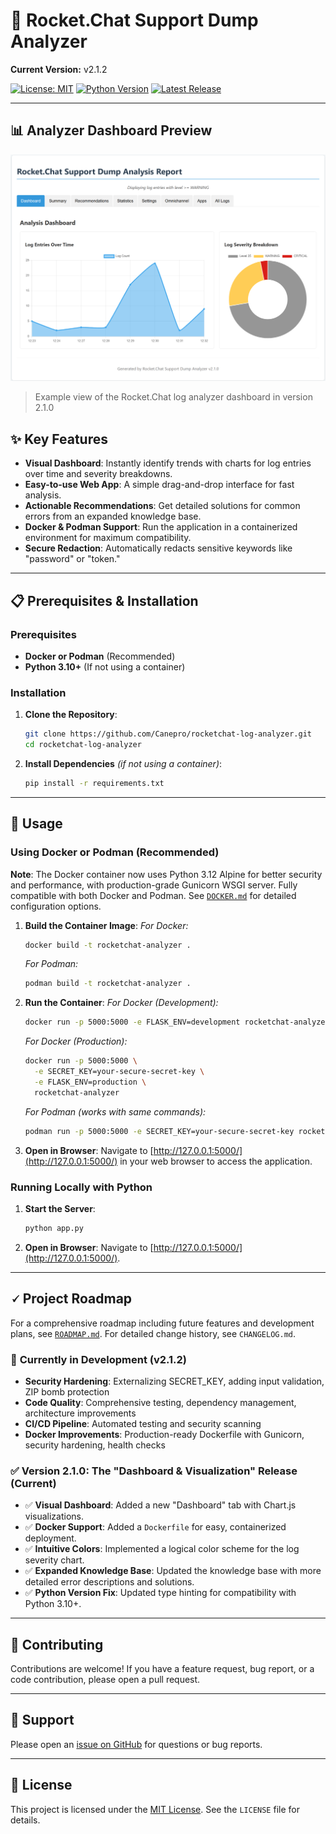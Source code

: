 # 🚀 Rocket.Chat Support Dump Analyzer

**Current Version:** v2.1.2

[![License: MIT](https://img.shields.io/badge/License-MIT-yellow.svg)](https://opensource.org/licenses/MIT)
[![Python Version](https://img.shields.io/badge/Python-3.10%2B-blue.svg)](https://www.python.org/downloads/)
[![Latest Release](https://img.shields.io/github/v/release/Canepro/rocketchat-log-analyzer?label=Latest%20Release\&color=brightgreen)](https://github.com/Canepro/rocketchat-log-analyzer/releases)

---

## 📊 Analyzer Dashboard Preview

![Screenshot of the Analyzer's Dashboard](https://github.com/Canepro/rocketchat-log-analyzer/blob/main/Screenshot_3.png?raw=true)

> Example view of the Rocket.Chat log analyzer dashboard in version 2.1.0


## ✨ Key Features

* **Visual Dashboard**: Instantly identify trends with charts for log entries over time and severity breakdowns.
* **Easy-to-use Web App**: A simple drag-and-drop interface for fast analysis.
* **Actionable Recommendations**: Get detailed solutions for common errors from an expanded knowledge base.
* **Docker & Podman Support**: Run the application in a containerized environment for maximum compatibility.
* **Secure Redaction**: Automatically redacts sensitive keywords like "password" or "token."

---

## 📋 Prerequisites & Installation

### **Prerequisites**

* **Docker or Podman** (Recommended)
* **Python 3.10+** (If not using a container)

### **Installation**

1. **Clone the Repository**:

   ```bash
   git clone https://github.com/Canepro/rocketchat-log-analyzer.git
   cd rocketchat-log-analyzer
   ```

2. **Install Dependencies** *(if not using a container)*:

   ```bash
   pip install -r requirements.txt
   ```

---

## 🚀 Usage

### **Using Docker or Podman (Recommended)**

**Note**: The Docker container now uses Python 3.12 Alpine for better security and performance, with production-grade Gunicorn WSGI server. Fully compatible with both Docker and Podman. See [`DOCKER.md`](DOCKER.md) for detailed configuration options.

1. **Build the Container Image**:
   *For Docker:*

   ```bash
   docker build -t rocketchat-analyzer .
   ```

   *For Podman:*

   ```bash
   podman build -t rocketchat-analyzer .
   ```

2. **Run the Container**:
   *For Docker (Development):*

   ```bash
   docker run -p 5000:5000 -e FLASK_ENV=development rocketchat-analyzer
   ```

   *For Docker (Production):*

   ```bash
   docker run -p 5000:5000 \
     -e SECRET_KEY=your-secure-secret-key \
     -e FLASK_ENV=production \
     rocketchat-analyzer
   ```

   *For Podman (works with same commands):*

   ```bash
   podman run -p 5000:5000 -e SECRET_KEY=your-secure-secret-key rocketchat-analyzer
   ```

3. **Open in Browser**:
   Navigate to [http://127.0.0.1:5000/](http://127.0.0.1:5000/) in your web browser to access the application.

### **Running Locally with Python**

1. **Start the Server**:

   ```bash
   python app.py
   ```

2. **Open in Browser**:
   Navigate to [http://127.0.0.1:5000/](http://127.0.0.1:5000/).

---

## 🗸️ Project Roadmap

For a comprehensive roadmap including future features and development plans, see [`ROADMAP.md`](ROADMAP.md). For detailed change history, see `CHANGELOG.md`.

### 🚧 **Currently in Development (v2.1.2)**

* **Security Hardening**: Externalizing SECRET_KEY, adding input validation, ZIP bomb protection
* **Code Quality**: Comprehensive testing, dependency management, architecture improvements
* **CI/CD Pipeline**: Automated testing and security scanning
* **Docker Improvements**: Production-ready Dockerfile with Gunicorn, security hardening, health checks

### ✅ **Version 2.1.0: The "Dashboard & Visualization" Release (Current)**

  * ✅ **Visual Dashboard**: Added a new "Dashboard" tab with Chart.js visualizations.
  * ✅ **Docker Support**: Added a `Dockerfile` for easy, containerized deployment.
  * ✅ **Intuitive Colors**: Implemented a logical color scheme for the log severity chart.
  * ✅ **Expanded Knowledge Base**: Updated the knowledge base with more detailed error descriptions and solutions.
  * ✅ **Python Version Fix**: Updated type hinting for compatibility with Python 3.10+.

---

## 🤝 Contributing

Contributions are welcome! If you have a feature request, bug report, or a code contribution, please open a pull request.

---

## 🚐 Support

Please open an [issue on GitHub](https://github.com/Canepro/rocketchat-log-analyzer/issues) for questions or bug reports.

---

## 📄 License

This project is licensed under the [MIT License](https://opensource.org/licenses/MIT). See the `LICENSE` file for details.
